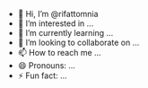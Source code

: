 - 👋 Hi, I’m @rifattomnia
- 👀 I’m interested in ...
- 🌱 I’m currently learning ...
- 💞️ I’m looking to collaborate on ...
- 📫 How to reach me ...
- 😄 Pronouns: ...
- ⚡ Fun fact: ...

<!---
rifattomnia/rifattomnia is a ✨ special ✨ repository because its `README.md` (this file) appears on your GitHub profile.
You can click the Preview link to take a look at your changes.
--->
